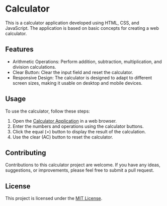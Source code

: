# Calculator

This is a calculator application developed using HTML, CSS, and JavaScript. The application is based on basic concepts for creating a web calculator.

## Features

- Arithmetic Operations: Perform addition, subtraction, multiplication, and division calculations.
- Clear Button: Clear the input field and reset the calculator.
- Responsive Design: The calculator is designed to adapt to different screen sizes, making it usable on desktop and mobile devices.

## Usage

To use the calculator, follow these steps:

1. Open the [Calculator Application](https://rbettarelli.github.io/Calculator/) in a web browser.
2. Enter the numbers and operations using the calculator buttons.
3. Click the equal (=) button to display the result of the calculation.
4. Use the clear (AC) button to reset the calculator.

## Contributing

Contributions to this calculator project are welcome. If you have any ideas, suggestions, or improvements, please feel free to submit a pull request.

## License

This project is licensed under the [MIT License](LICENSE).
